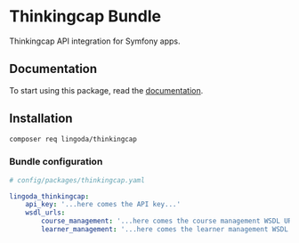 # Thinkingcap Bundle

Thinkingcap API integration for Symfony apps.

## Documentation

To start using this package, read the [documentation](docs/index.md).

## Installation

```bash
composer req lingoda/thinkingcap
```

### Bundle configuration

```yaml
# config/packages/thinkingcap.yaml

lingoda_thinkingcap:
    api_key: '...here comes the API key...'
    wsdl_urls:
        course_management: '...here comes the course management WSDL URL...'
        learner_management: '...here comes the learner management WSDL URL...'
```
